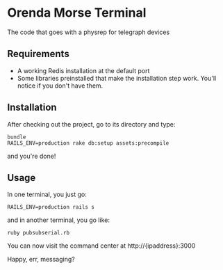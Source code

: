 Orenda Morse Terminal
=====================

The code that goes with a physrep for telegraph devices

Requirements
------------
* A working Redis installation at the default port
* Some libraries preinstalled that make the installation step work. You'll notice if you don't have them.

Installation
------------

After checking out the project, go to its directory and type:
```
bundle
RAILS_ENV=production rake db:setup assets:precompile
```

and you're done!

Usage
-----

In one terminal, you just go:
```
RAILS_ENV=production rails s
```
and in another terminal, you go like:
```
ruby pubsubserial.rb
```

You can now visit the command center at http://{ipaddress}:3000

Happy, err, messaging?
